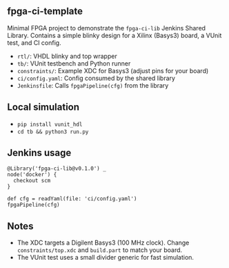 ## fpga-ci-template

Minimal FPGA project to demonstrate the `fpga-ci-lib` Jenkins Shared Library. Contains a simple blinky design for a Xilinx (Basys3) board, a VUnit test, and CI config.

- `rtl/`: VHDL blinky and top wrapper
- `tb/`: VUnit testbench and Python runner
- `constraints/`: Example XDC for Basys3 (adjust pins for your board)
- `ci/config.yaml`: Config consumed by the shared library
- `Jenkinsfile`: Calls `fpgaPipeline(cfg)` from the library

## Local simulation
- `pip install vunit_hdl`
- `cd tb && python3 run.py`

## Jenkins usage
```
@Library('fpga-ci-lib@v0.1.0') _
node('docker') {
  checkout scm
}

def cfg = readYaml(file: 'ci/config.yaml')
fpgaPipeline(cfg)
```

## Notes
- The XDC targets a Digilent Basys3 (100 MHz clock). Change `constraints/top.xdc` and `build.part` to match your board.
- The VUnit test uses a small divider generic for fast simulation.

